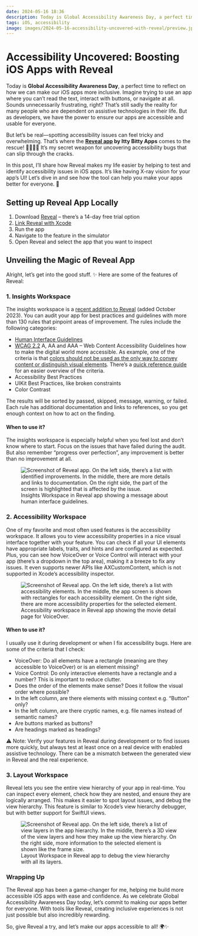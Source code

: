 ```yaml
---
date: 2024-05-16 18:36
description: Today is Global Accessibility Awareness Day, a perfect time to reflect on how we can make our iOS apps more inclusive. Imagine trying to use an app where you can’t read the text, interact with buttons, or navigate at all. Sounds unnecessarily frustrating, right? That’s still sadly the reality for many people who are dependent on assistive technologies in their life. But as developers, we have the power to ensure our apps are accessible and usable for everyone.
tags: iOS, accessibility
image: images/2024-05-16-accessibility-uncovered-with-reveal/preview.jpg
---
```


# Accessibility Uncovered: Boosting iOS Apps with Reveal

Today is **Global Accessibility Awareness Day**, a perfect time to reflect on how we can make our iOS apps more inclusive. Imagine trying to use an app where you can’t read the text, interact with buttons, or navigate at all. Sounds unnecessarily frustrating, right? That’s still sadly the reality for many people who are dependent on assistive technologies in their life. But as developers, we have the power to ensure our apps are accessible and usable for everyone.

But let’s be real—spotting accessibility issues can feel tricky and overwhelming. That’s where the **[Reveal app](https://revealapp.com/#accessibility) by Itty Bitty Apps** comes to the rescue! 🦸‍♂️🦸‍♀️ It’s my secret weapon for uncovering accessibility bugs that can slip through the cracks.

In this post, I’ll share how Reveal makes my life easier by helping to test and identify accessibility issues in iOS apps. It’s like having X-ray vision for your app’s UI! Let’s dive in and see how the tool can help you make your apps better for everyone. 🚀

## Setting up Reveal App Locally

1. Download [Reveal](https://revealapp.com/free-trial/) – there’s a 14-day free trial option
2. [Link Reveal with Xcode](https://support.revealapp.com/hc/en-us/articles/360022818251-Integrating-Reveal-with-your-iOS-application)
3. Run the app
4. Navigate to the feature in the simulator
5. Open Reveal and select the app that you want to inspect

## Unveiling the Magic of Reveal App

Alright, let’s get into the good stuff. ✨ Here are some of the features of Reveal:

### 1. Insights Workspace

The insights workspace is a [recent addition to Reveal](https://revealapp.com/news/introducing-insights-and-new-pricing/#introducing-insights) (added October 2023). You can audit your app for best practices and guidelines with more than 130 rules that pinpoint areas of improvement. The rules include the following categories:

* [Human Interface Guidelines](https://developer.apple.com/design/human-interface-guidelines/)
* [WCAG 2.2](https://www.w3.org/TR/WCAG22/) A, AA and AAA – Web Content Accessibility Guidelines how to make the digital world more accessible. As example, one of the criteria is that [colors should not be used as the only way to convey content or distinguish visual elements](https://www.w3.org/WAI/WCAG22/Understanding/use-of-color). There’s a [quick reference guide](https://guia-wcag.com/en/) for an easier overview of the criteria.
* Accessibility Best Practices
* UIKit Best Practices, like broken constraints
* Color Contrast

The results will be sorted by passed, skipped, message, warning, or failed. Each rule has additional documentation and links to references, so you get enough context on how to act on the finding.

#### When to use it?

The insights workspace is especially helpful when you feel lost and don’t know where to start. Focus on the issues that have failed during the audit. But also remember “progress over perfection”, any improvement is better than no improvement at all.

<figure>
    <img src="../../images/2024-05-16-accessibility-uncovered-with-reveal/insights-workspace.png" alt="Screenshot of Reveal app. On the left side, there’s a list with identified improvements. In the middle, there are more details and links to documentation. On the right side, the part of the screen is highlighted that is affected by the issue." />
    <figcaption>Insights Workspace in Reveal app showing a message about human interface guidelines.</figcaption>
</figure>

### 2. Accessibility Workspace

One of my favorite and most often used features is the accessibility workspace. It allows you to view accessibility properties in a nice visual interface together with your feature. You can check if all your UI elements have appropriate labels, traits, and hints and are configured as expected. Plus, you can see how VoiceOver or Voice Control will interact with your app (there’s a dropdown in the top area), making it a breeze to fix any issues. It even supports newer APIs like AXCustomContent, which is not supported in Xcode’s accessibility inspector.

<figure>
    <img src="../../images/2024-05-16-accessibility-uncovered-with-reveal/accessibility-workspace.png" alt="Screenshot of Reveal app. On the left side, there’s a list with accessibility elements. In the middle, the app screen is shown with rectangles for each accessibility element. On the right side, there are more accessibility properties for the selected element." />
    <figcaption>Accessibility workspace in Reveal app showing the movie detail page for VoiceOver.</figcaption>
</figure>

#### When to use it?

I usually use it during development or when I fix accessibility bugs. Here are some of the criteria that I check:

* VoiceOver: Do all elements have a rectangle (meaning are they accessible to VoiceOver) or is an element missing? 
* Voice Control: Do only interactive elements have a rectangle and a number? This is important to reduce clutter.
* Does the order of the elements make sense? Does it follow the visual order where possible? 
* In the left column, are there elements with missing context e.g. “Button” only?
* In the left column, are there cryptic names, e.g. file names instead of semantic names?
* Are buttons marked as buttons?
* Are headings marked as headings?

⚠️ Note: Verify your features in Reveal during development or to find issues more quickly, but always test at least once on a real device with enabled assistive technology. There can be a mismatch between the generated view in Reveal and the real experience.

### 3. Layout Workspace

Reveal lets you see the entire view hierarchy of your app in real-time. You can inspect every element, check how they are nested, and ensure they are logically arranged. This makes it easier to spot layout issues, and debug the view hierarchy. This feature is similar to Xcode’s view hierarchy debugger, but with better support for SwiftUI views.

<figure>
    <img src="../../images/2024-05-16-accessibility-uncovered-with-reveal/layout-workspace.png" alt="Screenshot of Reveal app. On the left side, there’s a list of view layers in the app hierarchy. In the middle, there’s a 3D view of the view layers and how they make up the view hierarchy. On the right side, more information to the selected element is shown like the frame size." />
    <figcaption>Layout Workspace in Reveal app to debug the view hierarchy with all its layers.</figcaption>
</figure>

### Wrapping Up

The Reveal app has been a game-changer for me, helping me build more accessible iOS apps with ease and confidence. As we celebrate Global Accessibility Awareness Day today, let’s commit to making our apps better for everyone. With tools like Reveal, creating inclusive experiences is not just possible but also incredibly rewarding.

So, give Reveal a try, and let’s make our apps accessible to all! 🌍✨
